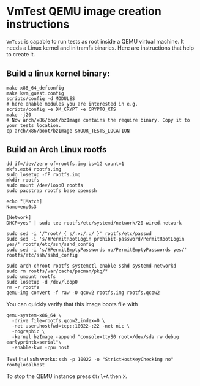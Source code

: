 # VmTest QEMU image creation instructions

`VmTest` is capable to run tests as root inside a QEMU virtual machine. It needs a Linux kernel and initramfs binaries.
Here are instructions that help to create it.


## Build a linux kernel binary:

```shell script
make x86_64_defconfig
make kvm_guest.config
scripts/config -d MODULES
# here enable modules you are interested in e.g.
scripts/config -e DM_CRYPT -e CRYPTO_XTS
make -j20
# Now arch/x86/boot/bzImage contains the require binary. Copy it to your tests location.
cp arch/x86/boot/bzImage $YOUR_TESTS_LOCATION
```

## Build an Arch Linux rootfs

```shell script
dd if=/dev/zero of=rootfs.img bs=1G count=1
mkfs.ext4 rootfs.img
sudo losetup -fP rootfs.img
mkdir rootfs
sudo mount /dev/loop0 rootfs
sudo pacstrap rootfs base openssh

echo "[Match]
Name=enp0s3

[Network]
DHCP=yes" | sudo tee rootfs/etc/systemd/network/20-wired.network

sudo sed -i '/^root/ { s/:x:/::/ }' rootfs/etc/passwd
sudo sed -i 's/#PermitRootLogin prohibit-password/PermitRootLogin yes/' rootfs/etc/ssh/sshd_config
sudo sed -i 's/#PermitEmptyPasswords no/PermitEmptyPasswords yes/' rootfs/etc/ssh/sshd_config

sudo arch-chroot rootfs systemctl enable sshd systemd-networkd
sudo rm rootfs/var/cache/pacman/pkg/*
sudo umount rootfs
sudo losetup -d /dev/loop0
rm -r rootfs
qemu-img convert -f raw -O qcow2 rootfs.img rootfs.qcow2
```

You can quickly verify that this image boots file with

```
qemu-system-x86_64 \
  -drive file=rootfs.qcow2,index=0 \
  -net user,hostfwd=tcp::10022-:22 -net nic \
  -nographic \
  -kernel bzImage -append "console=ttyS0 root=/dev/sda rw debug earlyprintk=serial"\
  -enable-kvm -cpu host
```

Test that ssh works:
`ssh -p 10022 -o "StrictHostKeyChecking no" root@localhost`

To stop the QEMU instance press `Ctrl+A` then `X`.
